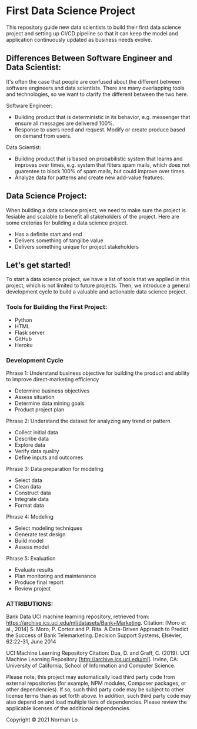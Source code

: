 # First Data Science Project
This repository guide new data scientists to build their first data science project and setting up CI/CD pipeline so that it can keep the model and application continuously updated as business needs evolve.

## Differences Between Software Engineer and Data Scientist:
It's often the case that people are confused about the different between software engineers and data scientists. There are many overlapping tools and technologies, so we want to clarify the different between the two here. 

Software Engineer: 
- Building product that is deterministic in its behavior, e.g. messenger that ensure all messages are delivered 100%.
- Response to users need and request. Modify or create produce based on demand from users.

Data Scientist: 
- Building product that is based on probabilistic system that learns and improves over times, e.g. system that filters spam mails, which does not guarentee to block 100% of spam mails, but could improve over times.
- Analyze data for patterns and create new add-value features.

## Data Science Project:
When building a data science project, we need to make sure the project is fesiable and scalable to benefit all stakeholders of the project.  Here are some creterias for building a data science project.

- Has a definite start and end
- Delivers something of tangilbe value
- Delivers something unique for project stakeholders

## Let's get started!
To start a data science project, we have a list of tools that we applied in this project, which is not limited to future projects. Then, we introduce a general development cycle to build a valuable and actionable data science project.

### Tools for Building the First Project:
- Python
- HTML
- Flask server
- GitHub
- Heroku

### Development Cycle
Phrase 1: Understand business objective for building the product and ability to improve direct-marketing efficiency
- Determine business objectives
- Assess situation
- Determine data mining goals
- Product project plan

Phrase 2: Understand the dataset for analyzing any trend or pattern
- Collect initial data
- Describe data
- Explore data
- Verify data quality
- Define inputs and outcomes

Phrase 3: Data preparation for modeling
- Select data
- Clean data
- Construct data
- Integrate data
- Format data

Phrase 4: Modeling
- Select modeling techniques
- Generate test design
- Build model
- Assess model

Phrase 5: Evaluation
- Evaluate results
- Plan monitoring and maintenance
- Produce final report
- Review project

### ATTRIBUTIONS:
Bank Data
UCI machine learning repository, retrieved from:
https://archive.ics.uci.edu/ml/datasets/Bank+Marketing.
Citation: [Moro et al., 2014] S. Moro, P. Cortez and P. Rita. A Data-Driven Approach to Predict the Success of Bank Telemarketing. Decision Support Systems, Elsevier, 62:22-31, June 2014

UCI Machine Learning Repository Citation:
Dua, D. and Graff, C. (2019). UCI Machine Learning Repository [http://archive.ics.uci.edu/ml]. Irvine, CA: University of California, School of Information and Computer Science.

Please note, this project may automatically load third party code from external 
repositories (for example, NPM modules, Composer packages, or other dependencies). 
If so, such third party code may be subject to other license terms than as set 
forth above. In addition, such third party code may also depend on and load 
multiple tiers of dependencies. Please review the applicable licenses of the 
additional dependencies.

Copyright © 2021 Norman Lo

